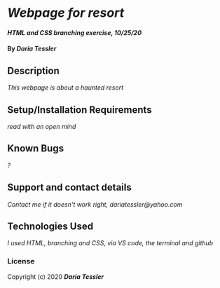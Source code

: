 # _Webpage for resort_

#### _HTML and CSS branching exercise, 10/25/20_

#### By _**Daria Tessler**_

## Description

_This webpage is about a haunted resort_

## Setup/Installation Requirements

_read with an open mind_

## Known Bugs

_?_

## Support and contact details

_Contact me if it doesn't work right, dariatessler@yahoo.com_

## Technologies Used

_I used HTML, branching and CSS, via VS code, the terminal and github_

### License

Copyright (c) 2020 **_Daria Tessler_**